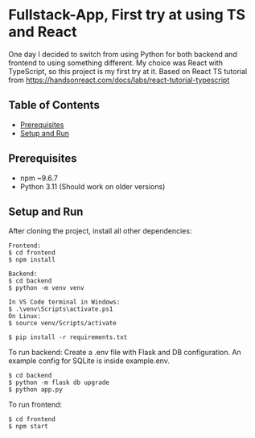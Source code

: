 # Fullstack-App, First try at using TS and React
One day I decided to switch from using Python for both backend and frontend to using something different. My choice was React with TypeScript, so this project is my first try at it. 
Based on React TS tutorial from https://handsonreact.com/docs/labs/react-tutorial-typescript

## Table of Contents
* [Prerequisites](#prerequisites)
* [Setup and Run](#setup-and-run)

## Prerequisites
* npm ~9.6.7
* Python 3.11 (Should work on older versions)

## Setup and Run
After cloning the project, install all other dependencies:

```
Frontend:
$ cd frontend
$ npm install

Backend:
$ cd backend
$ python -m venv venv

In VS Code terminal in Windows:
$ .\venv\Scripts\activate.ps1
On Linux:
$ source venv/Scripts/activate

$ pip install -r requirements.txt
```

To run backend:
Create a .env file with Flask and DB configuration. An example config for SQLite is inside example.env.
```
$ cd backend
$ python -m flask db upgrade
$ python app.py
```

To run frontend:
```
$ cd frontend
$ npm start
```
